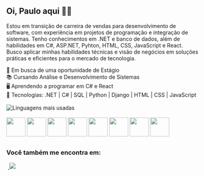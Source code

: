 ## Oi, Paulo aqui 🙋🏻
<p>Estou em transição de carreira de vendas para desenvolvimento de software, com experiência em projetos de programação e integração de sistemas. Tenho conhecimentos em .NET e banco de dados, além de habilidades em C#, ASP.NET, Pyhton, HTML, CSS, JavaScript e React. Busco aplicar minhas habilidades técnicas e visão de negócios em soluções práticas e eficientes para o mercado de tecnologia.</p>

💼 Em busca de uma oportunidade de Estágio<br>
📚 Cursando Análise e Desenvolvimento de Sistemas<br>
🖥️ Aprendendo a programar em C# e React<br>
📌 Tecnologias: .NET | C# | SQL | Python | Django | HTML | CSS | JavaScript<br><br>
![Linguagens mais usadas](https://github-readme-stats.vercel.app/api/top-langs/?username=paulodiasred&layout=compact&langs_count=5&theme=radical)
<br><br>
<img width="50" height="50" src="https://cdn.jsdelivr.net/gh/devicons/devicon@latest/icons/dot-net/dot-net-plain-wordmark.svg" />
<img width="50" height="50" src="https://cdn.jsdelivr.net/gh/devicons/devicon@latest/icons/csharp/csharp-original.svg" />
<img width="50" height="50" src="https://cdn.jsdelivr.net/gh/devicons/devicon@latest/icons/microsoftsqlserver/microsoftsqlserver-original.svg" />
<img width="50" height="50" src="https://cdn.jsdelivr.net/gh/devicons/devicon@latest/icons/python/python-original.svg" />
<img width="50" height="50" src="https://cdn.jsdelivr.net/gh/devicons/devicon@latest/icons/django/django-plain-wordmark.svg" />
<img width="50" height="50" src="https://cdn.jsdelivr.net/gh/devicons/devicon@latest/icons/html5/html5-original.svg" />
<img width="50" height="50" src="https://cdn.jsdelivr.net/gh/devicons/devicon@latest/icons/css3/css3-original.svg" />
<img width="50" height="50" src="https://cdn.jsdelivr.net/gh/devicons/devicon@latest/icons/javascript/javascript-original.svg" />
##

### Você também me encontra em:
&nbsp;<a href="https://linkedin.com/in/paulodiasdeveloper">
  <img src="https://img.shields.io/badge/linkedin-%230077B5.svg?style=for-the-badge&logo=linkedin&logoColor=white">
</a>
          
<!--
**paulodiasred/paulodiasred** is a ✨ _special_ ✨ repository because its `README.md` (this file) appears on your GitHub profile.

Here are some ideas to get you started:

- 🔭 I’m currently working on ...
- 🌱 I’m currently learning ...
- 👯 I’m looking to collaborate on ...
- 🤔 I’m looking for help with ...
- 💬 Ask me about ...
- 📫 How to reach me: ...
- 😄 Pronouns: ...
- ⚡ Fun fact: ...
-->
